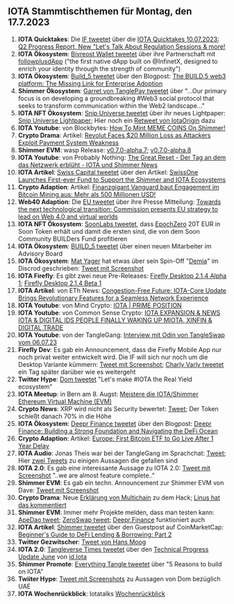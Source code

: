 ## IOTA Stammtischthemen für Montag, den 17.7.2023

1. **IOTA Quicktakes**: Die [IF tweetet](https://twitter.com/iota/status/1678328300769296384?s=20) über die [IOTA Quicktakes 10.07.2023: Q2 Progress Report, New "Let's Talk About Regulation Sessions & more!](https://www.youtube.com/watch?v=7B5tTd3d_VY)
2. **IOTA Ökosystem**: [Bivreost Wallet tweetet](https://twitter.com/bivreost/status/1678490891709739020?s=20) über ihre Partnerschaft mit [followplusdApp](https://twitter.com/followplusdapp) ("the first native dApp built on @InfinetX, designed to enrich your identity through the strength of community")
3. **IOTA Ökosystem**: [Build_5 tweetet](https://twitter.com/build5tech/status/1678640426687819777?s=20) über den Blogpost: [The BUILD.5 web3 platform: The Missing Link for Enterprise Adoption](https://build5.com/blog/platform/)
4. **Shimmer Ökosystem**: [Garret von TanglePay tweetet](https://twitter.com/GarrettBullish/status/1678624907171864577?s=20) über "...Our primary focus is on developing a groundbreaking #Web3 social protocol that seeks to transform communication within the Web2 landscape..."
5. **IOTA NFT Ökosystem**: [Snip Universe tweetet](https://twitter.com/snippool/status/1678670656655728640?s=20) über ihr neues Lightpaper: [Snip Universe Lightpaper](https://medium.com/@snippool/snip-universe-lightpaper-93ca5d77e777); Hier noch ein [Retweet von IotaOrigin](https://twitter.com/origin_iota/status/1678675602344222720?s=20) dazu
6. **IOTA Youtube**: von Blockbytes: [How To Mint MEME COINS On Shimmer!](https://twitter.com/origin_iota/status/1678675602344222720?s=20)
7. **Crypto Drama**: Artikel: [Revolut Faces $20 Million Loss as Attackers Exploit Payment System Weakness](https://thehackernews.com/2023/07/hackers-steal-20-million-by-exploiting.html)
8. **Shimmer EVM**: wasp Release: [v0.7.0-alpha.7](https://github.com/iotaledger/wasp/releases); [v0.7.0-alpha.8](https://github.com/iotaledger/wasp/releases/tag/v0.7.0-alpha.8)
9. **IOTA Youtube**: von Probably Nothing: [The Great Reset - Der Tag an dem das Netzwerk erblüht - IOTA und Shimmer News](https://www.youtube.com/watch?v=k3S6-9Y0x9g)
10. **IOTA Artikel**: [Swiss Capital tweetet](https://twitter.com/Swissonecapital/status/1678775186689228800?s=20) über den Artikel: [SwissOne Launches First-ever Fund to Support the Shimmer and IOTA Ecosystems](https://techpope.com/swissone-launches-first-ever-fund-to-support-the-shimmer-and-iota-ecosystems/)
11. **Crypto Adaption**: Artikel: [Finanzgigant Vanguard baut Engagement im Bitcoin Mining aus: Mehr als 500 Millionen USD!](https://www.blocktrainer.de/vanguard-baut-bitcoin-mining-aus/)
12. **Web40 Adaption**: Die [EU tweetet](https://twitter.com/DigitalEU/status/1678764358372044801?s=20) über ihre Presse Mitteilung: [Towards the next technological transition: Commission presents EU strategy to lead on Web 4.0 and virtual worlds](https://ec.europa.eu/commission/presscorner/detail/en/ip_23_3718)
13. **IOTA NFT Ökosystem**: [SoonLabs tweetet](https://twitter.com/soon_labs/status/1679018890024878080?s=20), dass [EpochZero](https://twitter.com/Epoch_0) 20T EUR in Soon Token erhält und damit die ersten sind, die von dem Soon Community BUILDers Fund profitieren
14. **IOTA Ökosystem**: [BUILD_5 tweetet](https://twitter.com/build5tech/status/1679002286528536577?s=20) über einen neuen Mitarbeiter im Advisory Board
15. **IOTA Ökosystem**: [Mat Yager](https://twitter.com/Mat_Yarger) hat etwas über sein Spin-Off "[Demia](https://twitter.com/_Demia)" im Discrod geschrieben: [Tweet mit Screenshot](https://twitter.com/MoonacoPodcast/status/1679001524771356673?s=20)
16. **IOTA Firefly**: Es gibt zwei neue Pre-Releases: [Firefly Desktop 2.1.4 Alpha 1](https://github.com/iotaledger/firefly/releases); [Firefly Desktop 2.1.4 Beta 1](https://github.com/iotaledger/firefly/releases/tag/desktop-2.1.4-beta-1)
17. **IOTA Artikel**: von ETh News: [Congestion-Free Future: IOTA-Core Update Brings Revolutionary Features for a Seamless Network Experience](https://www.ethnews.com/congestion-free-future-iota-core-update-brings-revolutionary-features-for-a-seamless-network-experience/)
18. **IOTA Youtube**: von Mind Crypto: [IOTA | PRIME POSITION](https://www.youtube.com/watch?v=xX9i8dufoTw)
19. **IOTA Youtube**: von Common Sense Crypto: [IOTA EXPANSION & NEWS IOTA & DIGITAL IDS PEOPLE FINALLY WAKING UP MIOTA, XINFIN & DIGITAL TRADE](https://www.youtube.com/watch?v=bcW8yI012zU)
20. **IOTA Youtube**: von der TangleGang: [Interview mit Odin von TangleSwap vom 06.07.23](https://www.youtube.com/watch?v=znzw0Ua-yrY)
21. **Firefly Dev**: Es gab ein Announcement, dass die Firefly Mobile App nur noch privat weiter entwickelt wird. Die IF will sich nur noch um die Desktop Variante kümmern: [Tweet mit Screenshot](https://twitter.com/Vrom14286662/status/1679121056269836294?s=20); [Charly Varly tweetet](https://twitter.com/c_varley/status/1679442774423216128?s=20) ein Tag später darüber wie es weitergeht
22. **Twitter Hype**: [Dom tweetet](https://twitter.com/DomSchiener/status/1679749612196839426?s=20) "Let's make #IOTA the Real Yield ecosystem"
23. **IOTA Meetup**: in Bern am 8. Augst: [Meistere die IOTA/Shimmer Ethereum Virtual Machine (EVM)](https://www.meetup.com/de-DE/iota-bern/events/294759727/?_xtd=gqFyqTI1MTYxMTc1MKFwo2FwaQ%253D%253D&from=ref)
24. **Crypto News**: XRP wird nicht als Security bewertet: [Tweet](https://twitter.com/IOHK_Charles/status/1679519335667179520?s=20); Der Token schießt danach 70% in die Höhe
25. **IOTA Ökosystem**: [Deepr Finance tweetet](https://twitter.com/DeeprFinance/status/1679505932810612736?s=20) über den Blogpost: [Deepr Finance: Building a Strong Foundation and Navigating the DeFi Ocean](https://medium.com/@Deepr.Finance/deepr-finance-building-a-strong-foundation-and-navigating-the-defi-ocean-69d72587f0a3)
26. **Crypto Adaption**: Artikel: [Europe: First Bitcoin ETF to Go Live After 1 Year Delay](https://watcher.guru/news/europe-first-bitcoin-etf-to-go-live-after-1-year-delay#:~:text=Europe%3A%20First%20Bitcoin%20ETF%20to%20Go%20Live%20After%201%20Year%20Delay)
27. **IOTA Audio**: Jonas Theis war bei der TangleGang im Sprachchat: [Tweet](https://twitter.com/GangTangleTalk/status/1679429920370376708?s=20); Hier [zwei Tweets](https://twitter.com/Vrom14286662/status/1679719797079064576?s=20) zu einigen Aussagen die gefallen sind
28. **IOTA 2.0**: Es gab eine interessante Aussage zu IOTA 2.0: [Tweet mit Screenshot](https://twitter.com/Vrom14286662/status/1679474213495644160?s=20) "..we are almost feature complete.."
29. **Shimmer EVM**: Es gab ein techn. Announcement zur Shimmer EVM von Dave: [Tweet mit Screenshot](https://twitter.com/Vrom14286662/status/1679474958391492612?s=20)
30. **Crypto Drama**: Neue [Erklärung von Multichain](https://twitter.com/MultichainOrg/status/1679768407628185600?s=20) zu dem Hack; [Linus hat das kommentiert](https://twitter.com/LinusNaumann/status/1679777224537305089?s=20)
31. **Shimmer EVM**: Immer mehr Projekte melden, dass man testen kann: [ApeDao tweet](https://twitter.com/iotapes/status/1679972940455059457?s=20); [ZeroSwap tweet](https://twitter.com/ZeroSwapNFT/status/1680170521529315329?s=20); [Deepr.Finance](https://deepr.finance/dashboard) funktioniert auch
32. **IOTA Artikel**: [Shimmer tweetet](https://twitter.com/shimmernet/status/1679943853024116737?s=20) über den Guestpost auf CoinMarketCap: [Beginner's Guide to DeFi Lending & Borrowing: Part 2](https://coinmarketcap.com/community/articles/64a2812b001de42d52ea97d0/)
33. **Twitter Gezwitscher**: [Tweet von Hans Moog](https://twitter.com/hus_qy/status/1680612016002674692?s=20)
34. **IOTA 2.0**: [Tangleverse Times tweetet](https://twitter.com/TangleverseWeb/status/1680538728207466498?s=20) über den [Technical Progress Update June](https://www.times.tangleverse.io/technical-progress-update-june/) von [id.Iota](https://twitter.com/id_iota)
35. **Shimmer Promote**: [Everything Tangle tweetet](https://twitter.com/allthingstangle/status/1680529265836675075?s=20) über "5 Reasons to build on IOTA"
36. **Twiiter Hype**: [Tweet mit Screenshots](https://twitter.com/Vrom14286662/status/1680646755015176193?s=20) zu Aussagen von Dom bezüglich UAE
37. **IOTA Wochenrückblick**: Iotatalks [Wochenrückblick](https://www.iota-talk.com/index.php?article/306-wochenr%C3%BCckblick-vom-9-bis-15-juli-2023/)
